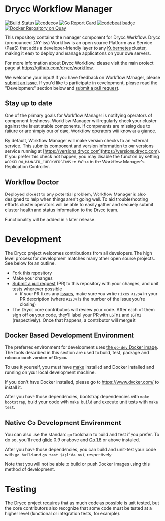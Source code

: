 
# Drycc Workflow Manager

[![Build Status](https://travis-ci.org/drycc/workflow-manager.svg?branch=master)](https://travis-ci.org/drycc/workflow-manager) [![codecov](https://codecov.io/gh/drycc/workflow-manager/branch/master/graph/badge.svg)](https://codecov.io/gh/drycc/workflow-manager)
 [![Go Report Card](https://goreportcard.com/badge/github.com/drycc/workflow-manager)](https://goreportcard.com/report/github.com/drycc/workflow-manager) [![codebeat badge](https://codebeat.co/badges/29e2c379-0490-45db-95fe-20b25bd5a466)](https://codebeat.co/projects/github-com-drycc-workflow-manager)
[![Docker Repository on Quay](https://quay.io/repository/drycc/workflow-manager/status "Docker Repository on Quay")](https://quay.io/repository/drycc/workflow-manager)

This repository contains the manager component for Drycc Workflow. Drycc
(pronounced DAY-iss) Workflow is an open source Platform as a Service (PaaS)
that adds a developer-friendly layer to any [Kubernetes][k8s-home] cluster,
making it easy to deploy and manage applications on your own servers.

For more information about Drycc Workflow, please visit the main project page at
https://github.com/drycc/workflow.

We welcome your input! If you have feedback on Workflow Manager,
please [submit an issue][issues]. If you'd like to participate in development,
please read the "Development" section below and [submit a pull request][prs].

## Stay up to date

One of the primary goals for Workflow Manager is notifying operators of
component freshness. Workflow Manager will regularly check your cluster against
the latest stable components. If components are missing due to failure or are
simply out of date, Workflow operators will know at a glance.

By default, Workflow Manager will make version checks to an external service.
This submits component and version information to our versions service running
at [https://versions.drycc.com](https://versions.drycc.com). If you prefer this
check not happen, you may disable the function by setting
`WORKFLOW_MANAGER_CHECKVERSIONS` to `false` in the Workflow Manager's
Replication Controller.

## Workflow Doctor

Deployed closest to any potential problem, Workflow Manager is also designed to
help when things aren't going well. To aid troubleshooting efforts cluster
operators will be able to easily gather and securely submit cluster health and
status information to the Drycc team.

Functionality will be added in a later release.

# Development

The Drycc project welcomes contributions from all developers. The high level
process for development matches many other open source projects. See below for
an outline.

* Fork this repository
* Make your changes
* [Submit a pull request][prs] (PR) to this repository with your changes, and unit tests whenever possible
    * If your PR fixes any [issues][issues], make sure you write `Fixes #1234` in your PR description (where `#1234` is the number of the issue you're closing)
* The Drycc core contributors will review your code. After each of them sign off on your code, they'll label your PR with `LGTM1` and `LGTM2` (respectively). Once that happens, a contributor will merge it

## Docker Based Development Environment

The preferred environment for development uses [the `go-dev` Docker
image](https://github.com/drycc/docker-go-dev). The tools described in this
section are used to build, test, package and release each version of Drycc.

To use it yourself, you must have [make](https://www.gnu.org/software/make/)
installed and Docker installed and running on your local development machine.

If you don't have Docker installed, please go to https://www.docker.com/ to
install it.

After you have those dependencies, bootstrap dependencies with `make bootstrap`,
build your code with `make build` and execute unit tests with `make test`.

## Native Go Development Environment

You can also use the standard `go` toolchain to build and test if you prefer.
To do so, you'll need [glide](https://github.com/Masterminds/glide) 0.9 or
above and [Go 1.6](http://golang.org) or above installed.

After you have those dependencies, you can build and unit-test your code with
`go build` and `go test $(glide nv)`, respectively.

Note that you will not be able to build or push Docker images using this method
of development.

# Testing

The Drycc project requires that as much code as possible is unit tested, but the
core contributors also recognize that some code must be tested at a higher
level (functional or integration tests, for example).


[issues]: https://github.com/drycc/workflow-manager/issues
[prs]: https://github.com/drycc/workflow-manager/pulls
[k8s-home]: https://kubernetes.io
[v2.18]: https://github.com/drycc/workflow/releases/tag/v2.18.0
